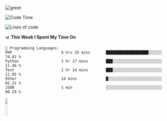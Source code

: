 ![greet](https://user-images.githubusercontent.com/44234583/146624354-9d461392-3676-4e7a-b12f-debc7319f53b.gif) 


<!--START_SECTION:waka-->
![Code Time](http://img.shields.io/badge/Code%20Time-737%20hrs%2045%20mins-blue)

![Lines of code](https://img.shields.io/badge/From%20Hello%20World%20I%27ve%20Written-10.7%20million%20lines%20of%20code-blue)

📊 **This Week I Spent My Time On** 

```text
💬 Programming Languages: 
PHP                      8 hrs 25 mins       ███████████████████░░░░░░   74.92 % 
Python                   1 hr 17 mins        ███░░░░░░░░░░░░░░░░░░░░░░   11.46 % 
Text                     1 hr 14 mins        ███░░░░░░░░░░░░░░░░░░░░░░   11.05 % 
Other                    14 mins             █░░░░░░░░░░░░░░░░░░░░░░░░   02.21 % 
JSON                     1 min               ░░░░░░░░░░░░░░░░░░░░░░░░░   00.29 % 
```


<!--END_SECTION:waka-->
<img src="https://user-images.githubusercontent.com/44234583/191059235-95ebfce1-7fc7-4eee-baff-214d902e7c18.gif" width="12%"/>
